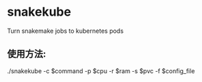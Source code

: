 # snakekube
Turn snakemake jobs to kubernetes pods
## 使用方法:
./snakekube -c $command -p $cpu -r $ram -s $pvc -f $config_file
